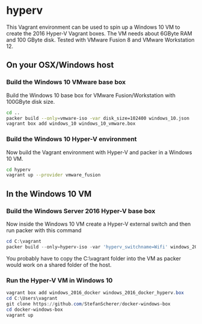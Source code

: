 # hyperv

This Vagrant environment can be used to spin up a Windows 10 VM to create the 2016 Hyper-V Vagrant boxes.
The VM needs about 6GByte RAM and 100 GByte disk.
Tested with VMware Fusion 8 and VMware Workstation 12.

## On your OSX/Windows host
### Build the Windows 10 VMware base box

Build the Windows 10 base box for VMware Fusion/Workstation with 100GByte disk size.

```bash
cd ..
packer build --only=vmware-iso -var disk_size=102400 windows_10.json
vagrant box add windows_10 windows_10_vmware.box
```

### Build the Windows 10 Hyper-V environment

Now build the Vagrant environment with Hyper-V and packer in a Windows 10 VM.

```bash
cd hyperv
vagrant up --provider vmware_fusion
```

## In the Windows 10 VM
### Build the Windows Server 2016 Hyper-V base box

Now inside the Windows 10 VM create a Hyper-V external switch and then run
packer with this command

```powershell
cd C:\vagrant
packer build --only=hyperv-iso -var 'hyperv_switchname=Wifi' windows_2016_docker.iso
```

You probably have to copy the C:\vagrant folder into the VM as packer would work
on a shared folder of the host.

### Run the Hyper-V VM in Windows 10

```powershell
vagrant box add windows_2016_docker windows_2016_docker_hyperv.box
cd C:\Users\vagrant
git clone https://github.com/StefanScherer/docker-windows-box
cd docker-windows-box
vagrant up
```
